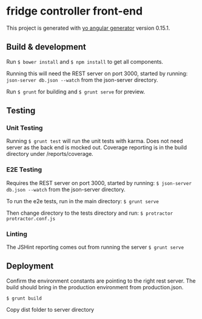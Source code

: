 # fridge controller front-end

This project is generated with [yo angular generator](https://github.com/yeoman/generator-angular)
version 0.15.1.

## Build & development

Run ```$ bower install``` and ```$ npm install``` to get all components.

Running this will need the REST server on port 3000, started by running:
```json-server db.json --watch``` from the json-server directory.

Run ```$ grunt``` for building and ```$ grunt serve``` for preview.

## Testing

### Unit Testing

Running ```$ grunt test``` will run the unit tests with karma.
Does not need server as the back end is mocked out.
Coverage reporting is in the build directory under /reports/coverage.

### E2E Testing

Requires the REST server on port 3000, started by running:
```$ json-server db.json --watch``` from the json-server directory.

To run the e2e tests, run in the main directory:
```$ grunt serve```

Then change directory to the tests directory and run:
```$ protractor protractor.conf.js```

### Linting

The JSHint reporting comes out from running the server
```$ grunt serve```

## Deployment

Confirm the environment constants are pointing to the right rest server. The build should bring in the production environment from production.json.

```
$ grunt build
```
Copy dist folder to server directory
